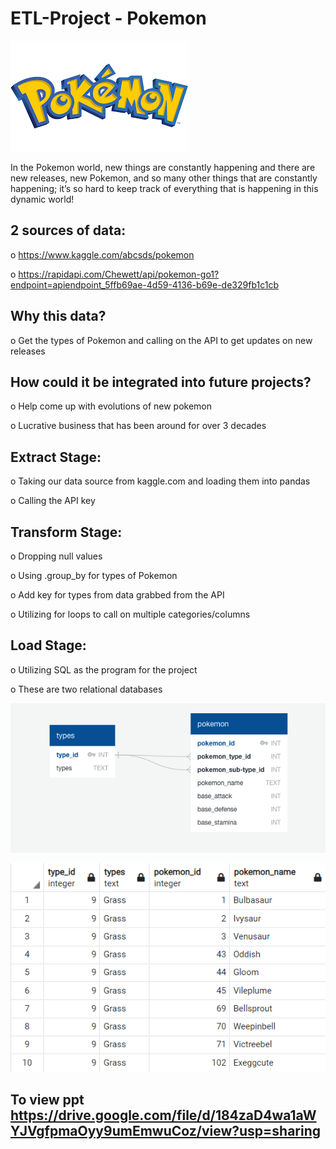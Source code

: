 # ETL-Project - Pokemon

![pokemon](Images/pokemon.png)

In the Pokemon world, new things are constantly happening and there are new releases, new Pokemon, and so many other things that are constantly happening; it’s so hard to keep track of everything that is happening in this dynamic world!

## 2 sources of data:
o	https://www.kaggle.com/abcsds/pokemon

o	https://rapidapi.com/Chewett/api/pokemon-go1?endpoint=apiendpoint_5ffb69ae-4d59-4136-b69e-de329fb1c1cb

## Why this data?
o	Get the types of Pokemon and calling on the API to get updates on new releases

## How could it be integrated into future projects?
o	Help come up with evolutions of new pokemon

o	Lucrative business that has been around for over 3 decades

## Extract Stage:
o	Taking our data source from kaggle.com and loading them into pandas

o	Calling the API key

## Transform Stage:
o	Dropping null values

o	Using .group_by for types of Pokemon

o	Add key for types from data grabbed from the API

o	Utilizing for loops to call on multiple categories/columns

## Load Stage:
o	Utilizing SQL as the program for the project

o	These are two relational databases

![ERD](Images/Pokemon_ERD.png)

![final](Images/final_table.PNG)

## To view ppt https://drive.google.com/file/d/184zaD4wa1aWYJVgfpmaOyy9umEmwuCoz/view?usp=sharing
